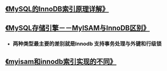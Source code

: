 ## [《MySQL的InnoDB索引原理详解》](http://www.admin10000.com/document/5372.html)

## [《MySQL存储引擎－－MyISAM与InnoDB区别》](https://blog.csdn.net/xifeijian/article/details/20316775)

* ### 两种类型最主要的差别就是Innodb 支持事务处理与外键和行级锁

## [《myisam和innodb索引实现的不同》](https://www.2cto.com/database/201211/172380.html)



